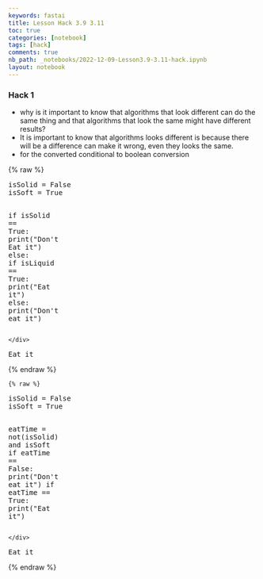 ```yaml
---
keywords: fastai
title: Lesson Hack 3.9 3.11
toc: true
categories: [notebook]
tags: [hack]
comments: true
nb_path: _notebooks/2022-12-09-Lesson3.9-3.11-hack.ipynb
layout: notebook
---
```


<!--
#################################################
### THIS FILE WAS AUTOGENERATED! DO NOT EDIT! ###
#################################################
# file to edit: _notebooks/2022-12-09-Lesson3.9-3.11-hack.ipynb
-->

<div class="container" id="notebook-container">
        
<div class="cell border-box-sizing text_cell rendered"><div class="inner_cell">
<div class="text_cell_render border-box-sizing rendered_html">
<h3 id="Hack-1">Hack 1<a class="anchor-link" href="#Hack-1"> </a></h3><ul>
<li>why is it important to know that algorithms that look different can do the same thing and that algorithms that look the same might have different results?</li>
<li>It is important to know that algorithms looks different is because there will be a difference can make it wrong, even they looks the same.</li>
<li>for the converted conditional to boolean conversion</li>
</ul>

</div>
</div>
</div>
    {% raw %}
    
<div class="cell border-box-sizing code_cell rendered">
<div class="input">

<div class="inner_cell">
    <div class="input_area">
<div class=" highlight hl-ipython3"><pre><span></span><span class="n">isSolid</span> <span class="o">=</span> <span class="kc">False</span>
<span class="n">isSoft</span> <span class="o">=</span> <span class="kc">True</span>

<span class="k">if</span> <span class="n">isSolid</span> <span class="o">==</span> <span class="kc">True</span><span class="p">:</span>
    <span class="nb">print</span><span class="p">(</span><span class="s2">&quot;Don&#39;t Eat it&quot;</span><span class="p">)</span>
<span class="k">else</span><span class="p">:</span>
    <span class="k">if</span> <span class="n">isLiquid</span> <span class="o">==</span> <span class="kc">True</span><span class="p">:</span>
        <span class="nb">print</span><span class="p">(</span><span class="s2">&quot;Eat it&quot;</span><span class="p">)</span>
    <span class="k">else</span><span class="p">:</span>
        <span class="nb">print</span><span class="p">(</span><span class="s2">&quot;Don&#39;t eat it&quot;</span><span class="p">)</span>
</pre></div>

    </div>
</div>
</div>

<div class="output_wrapper">
<div class="output">

<div class="output_area">

<div class="output_subarea output_stream output_stdout output_text">
<pre>Eat it
</pre>
</div>
</div>

</div>
</div>

</div>
    {% endraw %}

    {% raw %}
    
<div class="cell border-box-sizing code_cell rendered">
<div class="input">

<div class="inner_cell">
    <div class="input_area">
<div class=" highlight hl-ipython3"><pre><span></span><span class="n">isSolid</span> <span class="o">=</span> <span class="kc">False</span>
<span class="n">isSoft</span> <span class="o">=</span> <span class="kc">True</span>

<span class="n">eatTime</span> <span class="o">=</span> <span class="ow">not</span><span class="p">(</span><span class="n">isSolid</span><span class="p">)</span> <span class="ow">and</span> <span class="n">isSoft</span>
<span class="k">if</span> <span class="n">eatTime</span> <span class="o">==</span> <span class="kc">False</span><span class="p">:</span>
    <span class="nb">print</span><span class="p">(</span><span class="s2">&quot;Don&#39;t eat it&quot;</span><span class="p">)</span>
<span class="k">if</span> <span class="n">eatTime</span> <span class="o">==</span> <span class="kc">True</span><span class="p">:</span>
    <span class="nb">print</span><span class="p">(</span><span class="s2">&quot;Eat it&quot;</span><span class="p">)</span>
</pre></div>

    </div>
</div>
</div>

<div class="output_wrapper">
<div class="output">

<div class="output_area">

<div class="output_subarea output_stream output_stdout output_text">
<pre>Eat it
</pre>
</div>
</div>

</div>
</div>

</div>
    {% endraw %}

</div>
 

